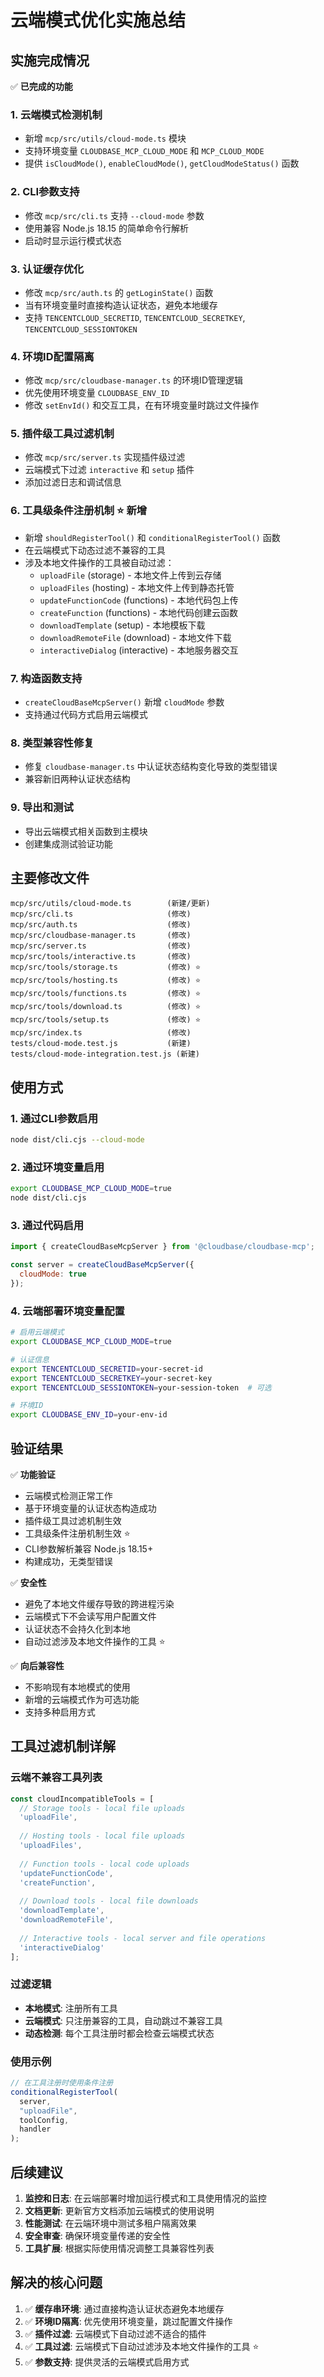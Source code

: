 # 云端模式优化实施总结

## 实施完成情况

✅ **已完成的功能**

### 1. 云端模式检测机制
- 新增 `mcp/src/utils/cloud-mode.ts` 模块
- 支持环境变量 `CLOUDBASE_MCP_CLOUD_MODE` 和 `MCP_CLOUD_MODE`
- 提供 `isCloudMode()`, `enableCloudMode()`, `getCloudModeStatus()` 函数

### 2. CLI参数支持
- 修改 `mcp/src/cli.ts` 支持 `--cloud-mode` 参数
- 使用兼容 Node.js 18.15 的简单命令行解析
- 启动时显示运行模式状态

### 3. 认证缓存优化
- 修改 `mcp/src/auth.ts` 的 `getLoginState()` 函数
- 当有环境变量时直接构造认证状态，避免本地缓存
- 支持 `TENCENTCLOUD_SECRETID`, `TENCENTCLOUD_SECRETKEY`, `TENCENTCLOUD_SESSIONTOKEN`

### 4. 环境ID配置隔离
- 修改 `mcp/src/cloudbase-manager.ts` 的环境ID管理逻辑
- 优先使用环境变量 `CLOUDBASE_ENV_ID`
- 修改 `setEnvId()` 和交互工具，在有环境变量时跳过文件操作

### 5. 插件级工具过滤机制
- 修改 `mcp/src/server.ts` 实现插件级过滤
- 云端模式下过滤 `interactive` 和 `setup` 插件
- 添加过滤日志和调试信息

### 6. 工具级条件注册机制 ⭐ **新增**
- 新增 `shouldRegisterTool()` 和 `conditionalRegisterTool()` 函数
- 在云端模式下动态过滤不兼容的工具
- 涉及本地文件操作的工具被自动过滤：
  - `uploadFile` (storage) - 本地文件上传到云存储
  - `uploadFiles` (hosting) - 本地文件上传到静态托管
  - `updateFunctionCode` (functions) - 本地代码包上传
  - `createFunction` (functions) - 本地代码创建云函数
  - `downloadTemplate` (setup) - 本地模板下载
  - `downloadRemoteFile` (download) - 本地文件下载
  - `interactiveDialog` (interactive) - 本地服务器交互

### 7. 构造函数支持
- `createCloudBaseMcpServer()` 新增 `cloudMode` 参数
- 支持通过代码方式启用云端模式

### 8. 类型兼容性修复
- 修复 `cloudbase-manager.ts` 中认证状态结构变化导致的类型错误
- 兼容新旧两种认证状态结构

### 9. 导出和测试
- 导出云端模式相关函数到主模块
- 创建集成测试验证功能

## 主要修改文件

```
mcp/src/utils/cloud-mode.ts        (新建/更新)
mcp/src/cli.ts                     (修改)
mcp/src/auth.ts                    (修改)
mcp/src/cloudbase-manager.ts       (修改)
mcp/src/server.ts                  (修改)
mcp/src/tools/interactive.ts       (修改)
mcp/src/tools/storage.ts           (修改) ⭐
mcp/src/tools/hosting.ts           (修改) ⭐
mcp/src/tools/functions.ts         (修改) ⭐
mcp/src/tools/download.ts          (修改) ⭐
mcp/src/tools/setup.ts             (修改) ⭐
mcp/src/index.ts                   (修改)
tests/cloud-mode.test.js           (新建)
tests/cloud-mode-integration.test.js (新建)
```

## 使用方式

### 1. 通过CLI参数启用
```bash
node dist/cli.cjs --cloud-mode
```

### 2. 通过环境变量启用
```bash
export CLOUDBASE_MCP_CLOUD_MODE=true
node dist/cli.cjs
```

### 3. 通过代码启用
```javascript
import { createCloudBaseMcpServer } from '@cloudbase/cloudbase-mcp';

const server = createCloudBaseMcpServer({
  cloudMode: true
});
```

### 4. 云端部署环境变量配置
```bash
# 启用云端模式
export CLOUDBASE_MCP_CLOUD_MODE=true

# 认证信息
export TENCENTCLOUD_SECRETID=your-secret-id
export TENCENTCLOUD_SECRETKEY=your-secret-key
export TENCENTCLOUD_SESSIONTOKEN=your-session-token  # 可选

# 环境ID
export CLOUDBASE_ENV_ID=your-env-id
```

## 验证结果

✅ **功能验证**
- 云端模式检测正常工作
- 基于环境变量的认证状态构造成功
- 插件级工具过滤机制生效
- 工具级条件注册机制生效 ⭐
- CLI参数解析兼容 Node.js 18.15+
- 构建成功，无类型错误

✅ **安全性**
- 避免了本地文件缓存导致的跨进程污染
- 云端模式下不会读写用户配置文件
- 认证状态不会持久化到本地
- 自动过滤涉及本地文件操作的工具 ⭐

✅ **向后兼容性**
- 不影响现有本地模式的使用
- 新增的云端模式作为可选功能
- 支持多种启用方式

## 工具过滤机制详解

### 云端不兼容工具列表
```javascript
const cloudIncompatibleTools = [
  // Storage tools - local file uploads
  'uploadFile',
  
  // Hosting tools - local file uploads  
  'uploadFiles',
  
  // Function tools - local code uploads
  'updateFunctionCode',
  'createFunction',
  
  // Download tools - local file downloads
  'downloadTemplate',
  'downloadRemoteFile',
  
  // Interactive tools - local server and file operations
  'interactiveDialog'
];
```

### 过滤逻辑
- **本地模式**: 注册所有工具
- **云端模式**: 只注册兼容的工具，自动跳过不兼容工具
- **动态检测**: 每个工具注册时都会检查云端模式状态

### 使用示例
```javascript
// 在工具注册时使用条件注册
conditionalRegisterTool(
  server,
  "uploadFile",
  toolConfig,
  handler
);
```

## 后续建议

1. **监控和日志**: 在云端部署时增加运行模式和工具使用情况的监控
2. **文档更新**: 更新官方文档添加云端模式的使用说明
3. **性能测试**: 在云端环境中测试多租户隔离效果
4. **安全审查**: 确保环境变量传递的安全性
5. **工具扩展**: 根据实际使用情况调整工具兼容性列表

## 解决的核心问题

1. ✅ **缓存串环境**: 通过直接构造认证状态避免本地缓存
2. ✅ **环境ID隔离**: 优先使用环境变量，跳过配置文件操作  
3. ✅ **插件过滤**: 云端模式下自动过滤不适合的插件
4. ✅ **工具过滤**: 云端模式下自动过滤涉及本地文件操作的工具 ⭐
5. ✅ **参数支持**: 提供灵活的云端模式启用方式
